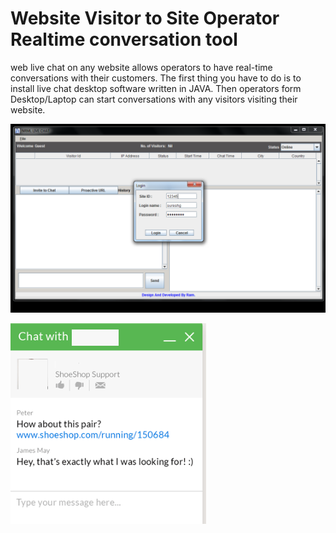 #  Website Visitor to Site Operator Realtime conversation tool

web live chat on any website allows operators to have real-time conversations with their customers.
The first thing you have to do is to install live chat desktop software written in JAVA. Then operators form Desktop/Laptop can start  conversations with any visitors visiting their website.

![Java Desktop](live_chat01.png)


![Game Screen Multiplayer](visitor.png)
